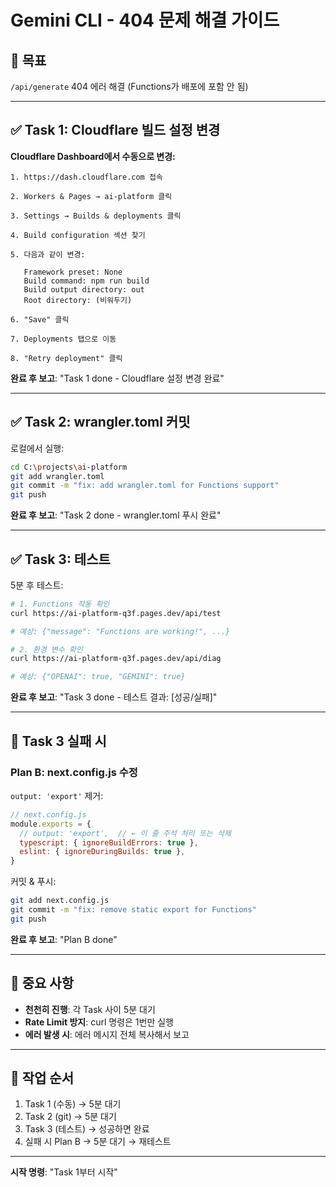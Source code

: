 # Gemini CLI - 404 문제 해결 가이드

## 🎯 목표
`/api/generate` 404 에러 해결 (Functions가 배포에 포함 안 됨)

---

## ✅ Task 1: Cloudflare 빌드 설정 변경

**Cloudflare Dashboard에서 수동으로 변경:**

```
1. https://dash.cloudflare.com 접속

2. Workers & Pages → ai-platform 클릭

3. Settings → Builds & deployments 클릭

4. Build configuration 섹션 찾기

5. 다음과 같이 변경:

   Framework preset: None
   Build command: npm run build
   Build output directory: out
   Root directory: (비워두기)

6. "Save" 클릭

7. Deployments 탭으로 이동

8. "Retry deployment" 클릭
```

**완료 후 보고**: "Task 1 done - Cloudflare 설정 변경 완료"

---

## ✅ Task 2: wrangler.toml 커밋

로컬에서 실행:

```bash
cd C:\projects\ai-platform
git add wrangler.toml
git commit -m "fix: add wrangler.toml for Functions support"
git push
```

**완료 후 보고**: "Task 2 done - wrangler.toml 푸시 완료"

---

## ✅ Task 3: 테스트

5분 후 테스트:

```bash
# 1. Functions 작동 확인
curl https://ai-platform-q3f.pages.dev/api/test

# 예상: {"message": "Functions are working!", ...}

# 2. 환경 변수 확인
curl https://ai-platform-q3f.pages.dev/api/diag

# 예상: {"OPENAI": true, "GEMINI": true}
```

**완료 후 보고**: "Task 3 done - 테스트 결과: [성공/실패]"

---

## 🚨 Task 3 실패 시

### Plan B: next.config.js 수정

`output: 'export'` 제거:

```javascript
// next.config.js
module.exports = {
  // output: 'export',  // ← 이 줄 주석 처리 또는 삭제
  typescript: { ignoreBuildErrors: true },
  eslint: { ignoreDuringBuilds: true },
}
```

커밋 & 푸시:
```bash
git add next.config.js
git commit -m "fix: remove static export for Functions"
git push
```

**완료 후 보고**: "Plan B done"

---

## 📝 중요 사항

- **천천히 진행**: 각 Task 사이 5분 대기
- **Rate Limit 방지**: curl 명령은 1번만 실행
- **에러 발생 시**: 에러 메시지 전체 복사해서 보고

---

## 🔄 작업 순서

1. Task 1 (수동) → 5분 대기
2. Task 2 (git) → 5분 대기
3. Task 3 (테스트) → 성공하면 완료
4. 실패 시 Plan B → 5분 대기 → 재테스트

---

**시작 명령**: "Task 1부터 시작"
